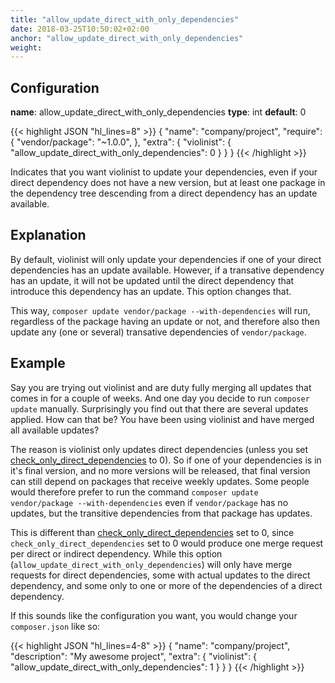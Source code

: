 ```yaml
---
title: "allow_update_direct_with_only_dependencies"
date: 2018-03-25T10:50:02+02:00
anchor: "allow_update_direct_with_only_dependencies"
weight:
---
```


## Configuration

__name__: allow_update_direct_with_only_dependencies
__type__: int
__default__: 0

{{< highlight JSON "hl_lines=8" >}}
{
  "name": "company/project",
  "require": {
    "vendor/package": "~1.0.0",
  },
  "extra": {
    "violinist": {
      "allow_update_direct_with_only_dependencies": 0
    }
  }
}
{{< /highlight >}}

Indicates that you want violinist to update your dependencies, even if your direct dependency does not have a new version, but at least one package in the dependency tree descending from a direct dependency has an update available.

## Explanation

By default, violinist will only update your dependencies if one of your direct dependencies has an update available. However, if a transative dependency has an update, it will not be updated until the direct dependency that introduce this dependency has an update. This option changes that.

This way, `composer update vendor/package --with-dependencies` will run, regardless of the package having an update or not, and therefore also then update any (one or several) transative dependencies of `vendor/package`.

## Example

Say you are trying out violinist and are duty fully merging all updates that comes in for a couple of weeks. And one day you decide to run `composer update` manually. Surprisingly you find out that there are several updates applied. How can that be? You have been using violinist and have merged all available updates?

The reason is violinist only updates direct dependencies (unless you set [check_only_direct_dependencies](#check-only-direct) to 0). So if one of your dependencies is in it's final version, and no more versions will be released, that final version can still depend on packages that receive weekly updates. Some people would therefore prefer to run the command `composer update vendor/package --with-dependencies` even if `vendor/package` has no updates, but the transitive dependencies from that package has updates.

This is different than [check_only_direct_dependencies](#check-only-direct) set to 0, since `check_only_direct_dependencies` set to 0 would produce one merge request per direct or indirect dependency. While this option (`allow_update_direct_with_only_dependencies`) will only have merge requests for direct dependencies, some with actual updates to the direct dependency, and some only to one or more of the dependencies of a direct dependency.

If this sounds like the configuration you want, you would change your `composer.json` like so:

{{< highlight JSON "hl_lines=4-8" >}}
{
  "name": "company/project",
  "description": "My awesome project",
  "extra": {
    "violinist": {
      "allow_update_direct_with_only_dependencies": 1
    }
  }
}
{{< /highlight >}}


